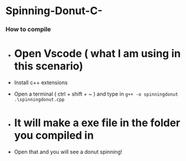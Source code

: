 # Spinning-Donut-C-


### How to compile

- # Open Vscode ( what I am using in this scenario)

- Install c++ extensions
- Open a terminal ( ctrl + shift + ~ ) and type in `g++ -o spinningdonut .\spinningdonut.cpp `

- # It will make a exe file in the folder you compiled in
- Open that and you will see a donut spinning!
